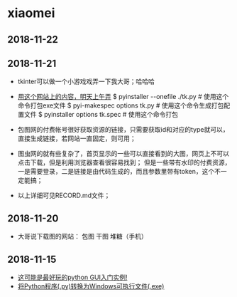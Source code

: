 # xiaomei


## 2018-11-22



## 2018-11-21

- tkinter可以做一个小游戏戏弄一下我大哥；哈哈哈
- [用这个网站上的内容，明天上午弄](https://www.cnblogs.com/wwf828/p/7418181.html#autoid-2-0-0)
$ pyinstaller --onefile ./tk.py # 使用这个命令打包exe文件
$ pyi-makespec options tk.py # 使用这个命令生成打包配置文件
$ pyinstaller options tk.spec # 使用这个命令打包


- 包图网的付费帐号很好获取资源的链接，只需要获取id和对应的type就可以，直接生成链接，若网站一直固定，则可用；
- 图虫网的就有些复杂了，首页显示的一些可以直接看到的大图，网页上不可以点击下载，但是利用浏览器查看很容易找到；
但是一些带有水印的付费资源，一是需要登录，二是链接是由代码生成的，而且参数里带有token，这个不一定能搞；

- 以上详细可见RECORD.md文件；


## 2018-11-20

- 大哥说下载图的网站： 包图 干图 堆糖（手机）


## 2018-11-15

- [这可能是最好玩的python GUI入门实例!](https://www.jianshu.com/p/8abcf73adba3)
- [将Python程序(.py)转换为Windows可执行文件(.exe)](https://www.jianshu.com/p/64cb9108a7c6)